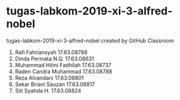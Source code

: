 # tugas-labkom-2019-xi-3-alfred-nobel
tugas-labkom-2019-xi-3-alfred-nobel created by GitHub Classroom
1. Rafi Fahriansyah 17.63.08789
2. Dinda Permata N.Q. 17.63.08631
3. Muhammad Hilmi Fadhilah 17.63.08737
4. Raden Candra Muhammad 17.63.08788
5. Reza Alvandani 17.63.08801
6. Sekar Briani Sauzan 17.63.08817
7. Siti Syahda H. 17.63.08824
